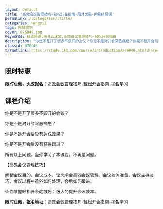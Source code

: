 ```yaml
---
layout: default
title: '高效会议管理技巧-轻松开会指南-限时优惠-网易精品课'
permalink: /:categories/:title/
categories: wangyi2
tags: 网易提供
cover: 876046.jpg
keywords: 精选网课,网易云课堂,高效会议管理技巧-轻松开会指南
description: '你是不是开了很多不该开的会议？你是不是对开会深恶痛绝？你是不是开会后没有达成效果？你是不是开会后没有获得跟进？所有以上问'
classid: 876046
targetlink: https://study.163.com/course/introduction/876046.htm?share=1&shareId=1025206652&utm_campaign=share&utm_medium=iphoneShare&utm_source=&utm_u=1025206652
---
```


## 限时特惠

**限时优惠，火速报名**：[高效会议管理技巧-轻松开会指南-报名学习](https://study.163.com/course/introduction/876046.htm?share=1&shareId=1025206652&utm_campaign=share&utm_medium=iphoneShare&utm_source=&utm_u=1025206652)

## 课程介绍

你是不是开了很多不该开的会议？



你是不是对开会深恶痛绝？



你是不是开会后没有达成效果？



你是不是开会后没有获得跟进？



所有以上问题，当你学习了本课程，不再是问题。



【高效会议管理技巧】

解析会议目的、会议成本、让您学会高效会议管理、会议如何准备、会议主持技巧、会议过程中意外如何处理，会后如何跟进。



让你掌握轻松开会的技巧；极大的提升会议效率。

**限时优惠，报名地址**：[高效会议管理技巧-轻松开会指南-报名学习](https://study.163.com/course/introduction/876046.htm?share=1&shareId=1025206652&utm_campaign=share&utm_medium=iphoneShare&utm_source=&utm_u=1025206652)

